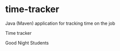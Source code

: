 # time-tracker
Java (Maven) application for tracking time on the job

Time tracker

Good Night Students
